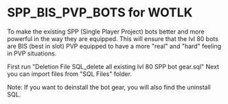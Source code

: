 # SPP_BIS_PVP_BOTS for WOTLK

To make the existing SPP (Single Player Project) bots better and more powerful in the way they are equipped. 
This will ensure that the lvl 80 bots are BIS (best in slot) PVP equipped to have a more "real" and "hard" feeling in PVP situations. 

First run "Deletion File SQL_delete all existing lvl 80 SPP bot gear.sql"
Next you can import files from "SQL Files" folder.

Note:
If you want to deinstall the bot gear, you will also find the uninstall SQL.
